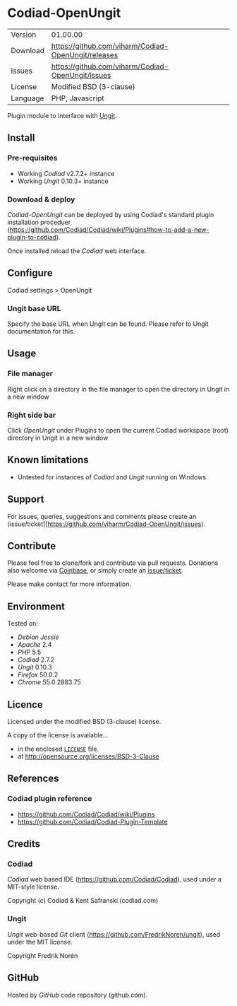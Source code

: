 # Codiad-OpenUngit

|           |                                                      |
| :---      | :---                                                 |
| Version   | 01.00.00                                             |
| Download  | https://github.com/viharm/Codiad-OpenUngit/releases  |
| Issues    | https://github.com/viharm/Codiad-OpenUngit/issues    |
| License   | Modified BSD (3-clause)                              |
| Language  | PHP, Javascript                                      |

Plugin module to interface with [Ungit](https://github.com/FredrikNoren/ungit).


## Install


### Pre-requisites

* Working *Codiad* v2.7.2+ instance
* Working *Ungit* 0.10.3+ instance


### Download & deploy

*Codiad-OpenUngit* can be deployed by using Codiad's standard plugin installation proceduer (https://github.com/Codiad/Codiad/wiki/Plugins#how-to-add-a-new-plugin-to-codiad).

Once installed reload the *Codiad* web interface.


## Configure

Codiad settings > OpenUngit


### Ungit base URL

Specify the base URL when Ungit can be found. Please refer to Ungit documentation for this.


## Usage


### File manager

Right click on a directory in the file manager to open the directory in Ungit in a new window


### Right side bar

Click *OpenUngit* under Plugins to open the current Codiad workspace (root) directory in Ungit in a new window


## Known limitations

* Untested for instances of *Codiad* and *Ungit* running on Windows


## Support

For issues, queries, suggestions and comments please create an (issue/ticket][https://github.com/viharm/Codiad-OpenUngit/issues).


## Contribute

Please feel free to clone/fork and contribute via pull requests. Donations also welcome via [Coinbase](https://www.coinbase.com/viharm#tab2), or simply create an [issue/ticket](https://github.com/viharm/Codiad-OpenUngit/issues).

Please make contact for more information.


## Environment ##

Tested on:

* *Debian Jessie*
* *Apache* 2.4
* *PHP* 5.5
* *Codiad* 2.7.2
* *Ungit* 0.10.3
* *Firefox* 50.0.2
* *Chrome* 55.0.2883.75


## Licence

Licensed under the modified BSD (3-clause) license.

A copy of the license is available...

* in the enclosed [`LICENSE`](https://github.com/viharm/Codiad-OpenUngit/blob/master/LICENCE) file.
* at http://opensource.org/licenses/BSD-3-Clause


## References


### Codiad plugin reference

* https://github.com/Codiad/Codiad/wiki/Plugins
* https://github.com/Codiad/Codiad-Plugin-Template


## Credits


### Codiad

*Codiad* web based IDE (https://github.com/Codiad/Codiad), used under a MIT-style license.

Copyright (c) Codiad & Kent Safranski (codiad.com)


### Ungit

*Ungit* web-based *Git* client (https://github.com/FredrikNoren/ungit), used under the MIT license.

Copyright Fredrik Norén


## GitHub

Hosted by *GitHub* code repository (github.com).

